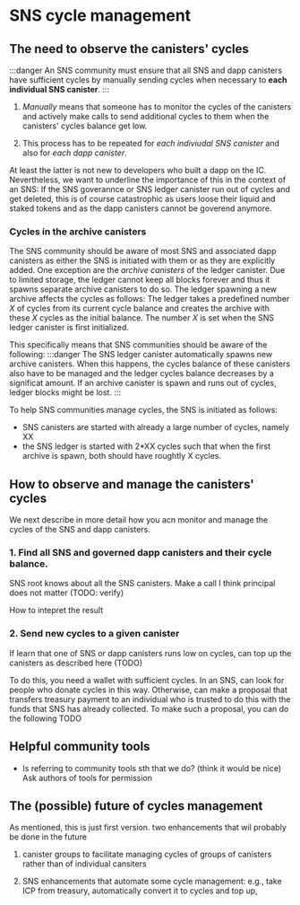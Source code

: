 # SNS cycle management

## The need to observe the canisters' cycles
:::danger
An SNS community must ensure that all SNS and dapp canisters
have sufficient cycles by manually sending cycles when necessary to
**each individual SNS canister**.
:::

1. _Manually_ means that someone has to monitor the cycles of the
   canisters and actively make calls to send additional cycles to them
   when the canisters' cycles balance get low.
   
2. This process has to be repeated for _each indiviudal SNS canister_ 
and also for _each dapp canister_.
   
At least the latter is not new to developers who built a dapp on the IC.
Nevertheless, we want to underline the importance of this in the context
of an SNS: If the SNS goverannce or SNS ledger canister run out of cycles
and get deleted, this is of course catastrophic as users loose their
liquid and staked tokens and as the dapp canisters cannot be goverend
anymore.

### Cycles in the archive canisters
The SNS community should be aware of most SNS and associated dapp 
canisters as either the SNS is initiated with them or as they are
explicitly added.
One exception are the _archive canisters_ of the ledger canister.
Due to limited storage, the ledger cannot keep all blocks forever and
thus it spawns separate archive canisters to do so.
The ledger spawning a new archive affects the cycles as follows:
The ledger takes a predefined number _X_ of cycles from its current
cycle balance and creates the archive with these _X_ cycles as the
initial balance. The number _X_ is set when the SNS ledger canister is 
first initialized.<!--(TODO: verify)-->

This specifically means that SNS communities should be aware of the
following:
:::danger
The SNS ledger canister automatically spawns new archive
canisters.
When this happens, the cycles balance of these canisters also have
to be managed and
the ledger cycles balance decreases by a significat amount.
If an archive canister is spawn and runs out of cycles,
ledger blocks might be lost.
:::

To help SNS communities manage cycles, the SNS is initiated as follows:
* SNS canisters are started with already a large number of cycles,
  namely XX <!-- TODO-->
* the SNS ledger is started with 2*XX cycles such that when the first 
archive is spawn, both should have roughtly X cycles.


## How to observe and manage the canisters' cycles
We next describe in more detail how you acn monitor and manage the
cycles of the SNS and dapp canisters.

### 1. Find all SNS and governed dapp canisters and their cycle balance.
SNS root knows about all the SNS canisters.
   Make a call
   I think principal does not matter (TODO: verify)
   
How to intepret the result

### 2. Send new cycles to a given canister
If learn that one of SNS or dapp canisters runs low on cycles,
can top up the canisters as described here 
(TODO)

To do this, you need a wallet with sufficient cycles.
In an SNS, can look for people who donate cycles in this way.
Otherwise, can make a proposal that transfers
treasury payment to an individual who is 
trusted to do this with the funds that SNS has already collected.
To make such a proposal, you can do the following
TODO

## Helpful community tools
- Is referring to community tools sth that we do? (think it would be nice)
Ask authors of tools for permission

## The (possible) future of cycles management
As mentioned, this is just first version.
two enhancements that wil probably be done in the future

1) canister groups to facilitate managing cycles of groups of
canisters rather than of individual cansiters
   
2) SNS enhancements that automate some cycle management:
e.g., take ICP from treasury, automatically convert it to cycles
   and top up,